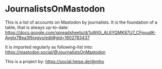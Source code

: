 # JournalistsOnMastodon

This is a list of accounts on Mastodon by journalists. It is the foundation of a table, that is always up-to-date:
https://docs.google.com/spreadsheets/d/1uWj0j_AL6YQMK87U7_CFpvudK-Aygtx7Bea3fbjxgyo/edit#gid=1602783437

It is imported regularly as following-list into:
https://mastodon.social/@JournalistsOnMastodon

This is a project by:
https://social.heise.de/@mho
